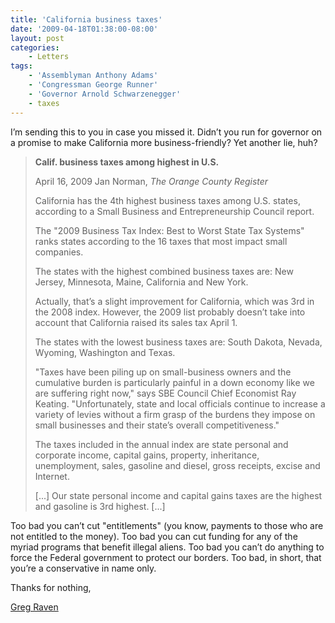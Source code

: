 ```yaml
---
title: 'California business taxes'
date: '2009-04-18T01:38:00-08:00'
layout: post
categories:
    - Letters
tags:
    - 'Assemblyman Anthony Adams'
    - 'Congressman George Runner'
    - 'Governor Arnold Schwarzenegger'
    - taxes
---
```


I’m sending this to you in case you missed it. Didn’t you run for governor on a promise to make California more business-friendly? Yet another lie, huh?

> **Calif. business taxes among highest in U.S.**
> 
> April 16, 2009 Jan Norman, *The Orange County Register*
> 
> California has the 4th highest business taxes among U.S. states, according to a Small Business and Entrepreneurship Council report.
> 
> The "2009 Business Tax Index: Best to Worst State Tax Systems" ranks states according to the 16 taxes that most impact small companies.
> 
> The states with the highest combined business taxes are: New Jersey, Minnesota, Maine, California and New York.
> 
> Actually, that’s a slight improvement for California, which was 3rd in the 2008 index. However, the 2009 list probably doesn’t take into account that California raised its sales tax April 1.
> 
> The states with the lowest business taxes are: South Dakota, Nevada, Wyoming, Washington and Texas.
> 
> "Taxes have been piling up on small-business owners and the cumulative burden is particularly painful in a down economy like we are suffering right now," says SBE Council Chief Economist Ray Keating. "Unfortunately, state and local officials continue to increase a variety of levies without a firm grasp of the burdens they impose on small businesses and their state’s overall competitiveness."
> 
> The taxes included in the annual index are state personal and corporate income, capital gains, property, inheritance, unemployment, sales, gasoline and diesel, gross receipts, excise and Internet.
> 
> \[...\] Our state personal income and capital gains taxes are the highest and gasoline is 3rd highest. \[...\]

Too bad you can’t cut "entitlements" (you know, payments to those who are not entitled to the money). Too bad you can cut funding for any of the myriad programs that benefit illegal aliens. Too bad you can’t do anything to force the Federal government to protect our borders. Too bad, in short, that you’re a conservative in name only.

Thanks for nothing,

[Greg Raven](https://www.gregraven.org/)